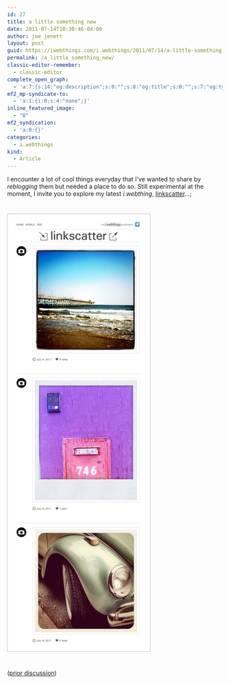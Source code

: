 ```yaml
---
id: 27
title: a little something new
date: 2011-07-14T10:30:46-04:00
author: joe jenett
layout: post
guid: https://iwebthings.com/i.webthings/2011/07/14/a-little-something-new/
permalink: /a_little_something_new/
classic-editor-remember:
  - classic-editor
complete_open_graph:
  - 'a:7:{s:14:"og:description";s:0:"";s:8:"og:title";s:0:"";s:7:"og:type";s:0:"";s:12:"twitter:card";s:7:"summary";s:15:"twitter:creator";s:0:"";s:19:"twitter:description";s:0:"";s:8:"og:image";s:0:"";}'
mf2_mp-syndicate-to:
  - 'a:1:{i:0;s:4:"none";}'
inline_featured_image:
  - "0"
mf2_syndication:
  - 'a:0:{}'
categories:
  - i.webthings
kind:
  - Article
---
```

I encounter a lot of cool things everyday that I&#8217;ve wanted to share by _reblogging_ them but needed a place to do so. Still experimental at the moment, I invite you to explore my latest _i.webthing_, [linkscatter](http://linkscatter.joejenett.com/)...;

[<img style="border: none; margin: 24px 0;" src="/images/lscatter.jpg" alt="linkscatter" />](http://linkscatter.joejenett.com/ "linkscatter")

([prior discussion](https://disqus.com/home/discussion/iwebthings/iwebthings_a_little_something_new/))